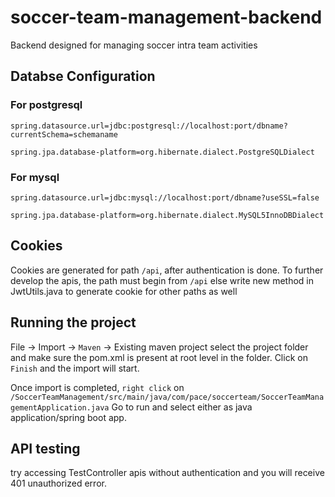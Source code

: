 # soccer-team-management-backend
Backend designed for managing soccer intra team activities


## Databse Configuration
### For postgresql
`spring.datasource.url=jdbc:postgresql://localhost:port/dbname?currentSchema=schemaname`

`spring.jpa.database-platform=org.hibernate.dialect.PostgreSQLDialect`

### For mysql
`spring.datasource.url=jdbc:mysql://localhost:port/dbname?useSSL=false`

`spring.jpa.database-platform=org.hibernate.dialect.MySQL5InnoDBDialect`

## Cookies
Cookies are generated for path `/api`, after authentication is done.
To further develop the apis, the path must begin from `/api`
else write new method in JwtUtils.java to generate cookie for other paths as well

## Running the project
File -> Import -> `Maven` -> Existing maven project
select the project folder and make sure the pom.xml is present at root level in the folder.
Click on `Finish` and the import will start.

Once import is completed, `right click` on `/SoccerTeamManagement/src/main/java/com/pace/soccerteam/SoccerTeamManagementApplication.java`
Go to run and select either as java application/spring boot app.

## API testing

try accessing TestController apis without authentication and you will receive 401 unauthorized error.


